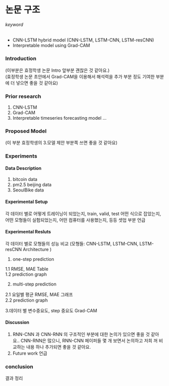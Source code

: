 # 논문 구조



###### keyword 

- CNN-LSTM hybrid model (CNN-LSTM, LSTM-CNN, LSTM-resCNN)  
- Interpretable model using Grad-CAM





### Introduction 

(이부분은 효정학생 논문 Intro 앞부분 괜찮은 것 같아요.)  
(효정학생 논문 초안에서 Grad-CAM을 이용해서 해석력을 추가 부분 정도 기여한 부분에 더 넣으면 좋을 것 같아요)

### Prior research 
1. CNN-LSTM  
2. Grad-CAM  
3. Interpretable timeseries forecasting model ...  

### Proposed Model

(이 부분 효정학생의 3.모델 제안 부분쪽 쓰면 좋을 것 같아요)

### Experiments

#### Data Description

1. bitcoin data  
2. pm2.5 beijing data  
3. SeoulBike data  

#### Experimental Setup 

각 데이터 별로 어떻게 트레이닝이 되었는지, train, valid, test 어떤 식으로 잡았는지, 어떤 모형들이 실험되었는지, 어떤 컴퓨터를 사용했는지, 등등 셋업 부분 언급

#### Experimental Resluts

각 데이터 별로 모형들의 성능 비교 (모형들: CNN-LSTM, LSTM-CNN, LSTM-resCNN Architecture )

1. one-step prediction  

1.1 RMSE, MAE Table  
1.2 prediction graph  

2. multi-step prediction  

2.1 요일별 평균 RMSE, MAE 그래프   
2.2 prediction graph  

3.데이터 별 변수중요도, step 중요도 Grad-CAM  

#### Discussion
1. RNN-CNN 과 CNN-RNN 의 구조적인 부분에 대한 논의가 있으면 좋을 것 같아요.. CNN-RNN은 많으니, RNN-CNN 페이퍼들 몇 개 보면서 논의하고 저희 꺼 비교하는 내용 하나 추가되면 좋을 것 같아요.   
2. Future work 언급   

### conclusion
결과 정리

